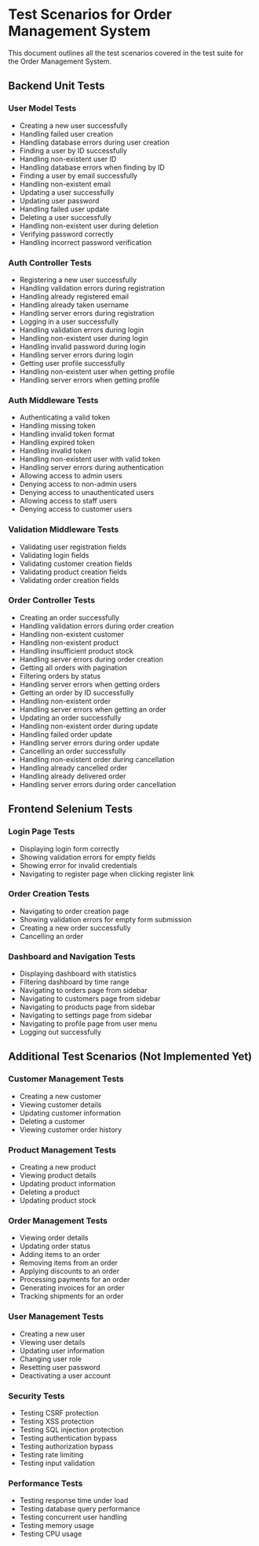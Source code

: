 # Test Scenarios for Order Management System

This document outlines all the test scenarios covered in the test suite for the Order Management System.

## Backend Unit Tests

### User Model Tests
- Creating a new user successfully
- Handling failed user creation
- Handling database errors during user creation
- Finding a user by ID successfully
- Handling non-existent user ID
- Handling database errors when finding by ID
- Finding a user by email successfully
- Handling non-existent email
- Updating a user successfully
- Updating user password
- Handling failed user update
- Deleting a user successfully
- Handling non-existent user during deletion
- Verifying password correctly
- Handling incorrect password verification

### Auth Controller Tests
- Registering a new user successfully
- Handling validation errors during registration
- Handling already registered email
- Handling already taken username
- Handling server errors during registration
- Logging in a user successfully
- Handling validation errors during login
- Handling non-existent user during login
- Handling invalid password during login
- Handling server errors during login
- Getting user profile successfully
- Handling non-existent user when getting profile
- Handling server errors when getting profile

### Auth Middleware Tests
- Authenticating a valid token
- Handling missing token
- Handling invalid token format
- Handling expired token
- Handling invalid token
- Handling non-existent user with valid token
- Handling server errors during authentication
- Allowing access to admin users
- Denying access to non-admin users
- Denying access to unauthenticated users
- Allowing access to staff users
- Denying access to customer users

### Validation Middleware Tests
- Validating user registration fields
- Validating login fields
- Validating customer creation fields
- Validating product creation fields
- Validating order creation fields

### Order Controller Tests
- Creating an order successfully
- Handling validation errors during order creation
- Handling non-existent customer
- Handling non-existent product
- Handling insufficient product stock
- Handling server errors during order creation
- Getting all orders with pagination
- Filtering orders by status
- Handling server errors when getting orders
- Getting an order by ID successfully
- Handling non-existent order
- Handling server errors when getting an order
- Updating an order successfully
- Handling non-existent order during update
- Handling failed order update
- Handling server errors during order update
- Cancelling an order successfully
- Handling non-existent order during cancellation
- Handling already cancelled order
- Handling already delivered order
- Handling server errors during order cancellation

## Frontend Selenium Tests

### Login Page Tests
- Displaying login form correctly
- Showing validation errors for empty fields
- Showing error for invalid credentials
- Navigating to register page when clicking register link

### Order Creation Tests
- Navigating to order creation page
- Showing validation errors for empty form submission
- Creating a new order successfully
- Cancelling an order

### Dashboard and Navigation Tests
- Displaying dashboard with statistics
- Filtering dashboard by time range
- Navigating to orders page from sidebar
- Navigating to customers page from sidebar
- Navigating to products page from sidebar
- Navigating to settings page from sidebar
- Navigating to profile page from user menu
- Logging out successfully

## Additional Test Scenarios (Not Implemented Yet)

### Customer Management Tests
- Creating a new customer
- Viewing customer details
- Updating customer information
- Deleting a customer
- Viewing customer order history

### Product Management Tests
- Creating a new product
- Viewing product details
- Updating product information
- Deleting a product
- Updating product stock

### Order Management Tests
- Viewing order details
- Updating order status
- Adding items to an order
- Removing items from an order
- Applying discounts to an order
- Processing payments for an order
- Generating invoices for an order
- Tracking shipments for an order

### User Management Tests
- Creating a new user
- Viewing user details
- Updating user information
- Changing user role
- Resetting user password
- Deactivating a user account

### Security Tests
- Testing CSRF protection
- Testing XSS protection
- Testing SQL injection protection
- Testing authentication bypass
- Testing authorization bypass
- Testing rate limiting
- Testing input validation

### Performance Tests
- Testing response time under load
- Testing database query performance
- Testing concurrent user handling
- Testing memory usage
- Testing CPU usage